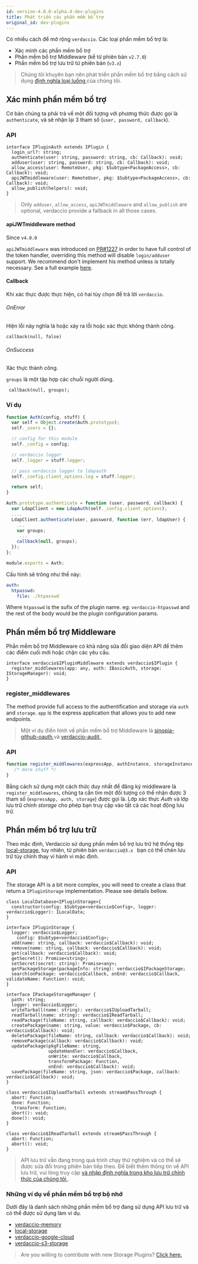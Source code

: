 ```yaml
---
id: version-4.0.0-alpha.4-dev-plugins
title: Phát triển các phần mềm bổ trợ
original_id: dev-plugins
---
```


Có nhiều cách để mở rộng `verdaccio`. Các loại phần mềm bổ trợ là:

* Xác minh các phần mềm bổ trợ
* Phần mềm bổ trợ Middleware (kể từ phiên bản `v2.7.0`)
* Phần mềm bổ trợ lưu trữ từ phiên bản (` v3.x `)

> Chúng tôi khuyên bạn nên phát triển phần mềm bổ trợ bằng cách sử dụng [định nghĩa loại luồng ](https://github.com/verdaccio/flow-types) của chúng tôi.

## Xác minh phần mềm bổ trợ

Cơ bản chúng ta phải trả về một đối tượng với phương thức được gọi là `authenticate`, và sẽ nhận lại 3 tham số (`user, password, callback`).

### API

```flow
interface IPluginAuth extends IPlugin {
  login_url?: string;
  authenticate(user: string, password: string, cb: Callback): void;
  adduser(user: string, password: string, cb: Callback): void;
  allow_access(user: RemoteUser, pkg: $Subtype<PackageAccess>, cb: Callback): void;
  apiJWTmiddleware(user: RemoteUser, pkg: $Subtype<PackageAccess>, cb: Callback): void;
  allow_publish(helpers): void;
}
```

> Only `adduser`, `allow_access`, `apiJWTmiddleware` and `allow_publish` are optional, verdaccio provide a fallback in all those cases.

#### apiJWTmiddleware method

Since `v4.0.0`

`apiJWTmiddleware` was introduced on [PR#1227](https://github.com/verdaccio/verdaccio/pull/1227) in order to have full control of the token handler, overriding this method will disable `login/adduser` support. We recommend don't implement his method unless is totally necessary. See a full example [here](https://github.com/verdaccio/verdaccio/pull/1227#issuecomment-463235068).

#### Callback

Khi xác thực được thực hiện, có hai tùy chọn để trả lời `verdaccio`.

###### OnError

Hiện lỗi này nghĩa là hoặc xảy ra lỗi hoặc xác thực không thành công.

```flow
callback(null, false)
```

###### OnSuccess

Xác thực thành công.

`groups` là một tập hợp các chuỗi người dùng.

     callback(null, groups);
    

### Ví dụ

```javascript
function Auth(config, stuff) {
  var self = Object.create(Auth.prototype);
  self._users = {};

  // config for this module
  self._config = config;

  // verdaccio logger
  self._logger = stuff.logger;

  // pass verdaccio logger to ldapauth
  self._config.client_options.log = stuff.logger;

  return self;
}

Auth.prototype.authenticate = function (user, password, callback) {
  var LdapClient = new LdapAuth(self._config.client_options);
  ....
  LdapClient.authenticate(user, password, function (err, ldapUser) {
    ...
    var groups;
     ...
    callback(null, groups);
  });
};

module.exports = Auth;
```

Cấu hình sẽ trông như thế này:

```yaml
auth:
  htpasswd:
    file: ./htpasswd
```

Where `htpasswd` is the sufix of the plugin name. eg: `verdaccio-htpasswd` and the rest of the body would be the plugin configuration params.

## Phần mềm bổ trợ Middleware

Phần mềm bổ trợ Middleware có khả năng sửa đổi giao diện API để thêm các điểm cuối mới hoặc chặn các yêu cầu.

```flow
interface verdaccio$IPluginMiddleware extends verdaccio$IPlugin {
  register_middlewares(app: any, auth: IBasicAuth, storage: IStorageManager): void;
}
```

### register_middlewares

The method provide full access to the authentification and storage via `auth` and `storage`. `app` is the express application that allows you to add new endpoints.

> Một ví dụ điển hình về phần mềm bổ trợ Middleware là [ sinopia-github-oauth ](https://github.com/soundtrackyourbrand/sinopia-github-oauth) và <a href = "https: // Github.com/verdaccio/verdaccio-audit">verdaccio-audit </a>.

### API

```js
function register_middlewares(expressApp, authInstance, storageInstance) {
   /* more stuff */
}
```

Bằng cách sử dụng một cách thức duy nhất để đăng ký middleware là `register_middlewares`, chúng ta cần tìm một đối tượng có thể nhận được 3 tham số (` expressApp, auth, storage `) được gọi là. Lớp xác thực *Auth* và lớp lưu trữ chính *storage* cho phép bạn truy cập vào tất cả các hoạt động lưu trữ.

## Phần mềm bổ trợ lưu trữ

Theo mặc định, Verdaccio sử dụng phần mềm bổ trợ lưu trữ hệ thống tệp [local-storage](https://github.com/verdaccio/local-storage), tuy nhiên, từ phiên bản `verdaccio@3.x ` bạn có thể chèn lưu trữ tùy chỉnh thay vì hành vi mặc định.

### API

The storage API is a bit more complex, you will need to create a class that return a `IPluginStorage` implementation. Please see details bellow.

```flow
class LocalDatabase<IPluginStorage>{
  constructor(config: $Subtype<verdaccio$Config>, logger: verdaccio$Logger): ILocalData;
}

interface IPluginStorage {
  logger: verdaccio$Logger;
    config: $Subtype<verdaccio$Config>;
  add(name: string, callback: verdaccio$Callback): void;
  remove(name: string, callback: verdaccio$Callback): void;
  get(callback: verdaccio$Callback): void;
  getSecret(): Promise<string>;
  setSecret(secret: string): Promise<any>;
  getPackageStorage(packageInfo: string): verdaccio$IPackageStorage;
  search(onPackage: verdaccio$Callback, onEnd: verdaccio$Callback, validateName: Function): void;
}

interface IPackageStorageManager {
  path: string;
  logger: verdaccio$Logger;
  writeTarball(name: string): verdaccio$IUploadTarball;
  readTarball(name: string): verdaccio$IReadTarball;
  readPackage(fileName: string, callback: verdaccio$Callback): void;
  createPackage(name: string, value: verdaccio$Package, cb: verdaccio$Callback): void;
  deletePackage(fileName: string, callback: verdaccio$Callback): void;
  removePackage(callback: verdaccio$Callback): void;
  updatePackage(pkgFileName: string,
                updateHandler: verdaccio$Callback,
                onWrite: verdaccio$Callback,
                transformPackage: Function,
                onEnd: verdaccio$Callback): void;
  savePackage(fileName: string, json: verdaccio$Package, callback: verdaccio$Callback): void;
}

class verdaccio$IUploadTarball extends stream$PassThrough {
  abort: Function;
  done: Function;
  _transform: Function;
  abort(): void;
  done(): void;
}

class verdaccio$IReadTarball extends stream$PassThrough {
  abort: Function;
  abort(): void;
}
```

> API lưu trữ vẫn đang trong quá trình chạy thử nghiệm và có thể sẽ được sửa đổi trong phiên bản tiếp theo. Để biết thêm thông tin về API lưu trữ, vui lòng truy cập [ và nhập định nghĩa trong kho lưu trữ chính thức của chúng tôi ](https://github.com/verdaccio/flow-types).

### Những ví dụ về phần mềm bổ trợ bộ nhớ

Dưới đây là danh sách những phần mềm bổ trợ đang sử dụng API lưu trữ và có thể được sử dụng làm ví dụ.

* [verdaccio-memory](https://github.com/verdaccio/verdaccio-memory)
* [local-storage](https://github.com/verdaccio/local-storage)
* [verdaccio-google-cloud](https://github.com/verdaccio/verdaccio-google-cloud)
* [verdaccio-s3-storage](https://github.com/Remitly/verdaccio-s3-storage/tree/s3)

> Are you willing to contribute with new Storage Plugins? [Click here.](https://github.com/verdaccio/verdaccio/issues/103#issuecomment-357478295)